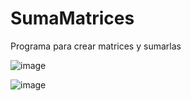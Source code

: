 # SumaMatrices
Programa para crear matrices y sumarlas

![image](https://github.com/LuisRosado/SumaMatrices/assets/140114139/3044842b-e99d-429b-a264-037da0f52531)

![image](https://github.com/LuisRosado/SumaMatrices/assets/140114139/23949523-9892-4177-9c94-07eb4cfde22f)

